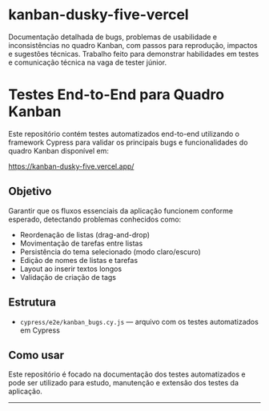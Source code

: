 # kanban-dusky-five-vercel
Documentação detalhada de bugs, problemas de usabilidade e inconsistências no quadro Kanban, com passos para reprodução, impactos e sugestões técnicas. Trabalho feito para demonstrar habilidades em testes e comunicação técnica na vaga de tester júnior.

# Testes End-to-End para Quadro Kanban

Este repositório contém testes automatizados end-to-end utilizando o framework Cypress para validar os principais bugs e funcionalidades do quadro Kanban disponível em:

https://kanban-dusky-five.vercel.app/

## Objetivo

Garantir que os fluxos essenciais da aplicação funcionem conforme esperado, detectando problemas conhecidos como:

- Reordenação de listas (drag-and-drop)  
- Movimentação de tarefas entre listas  
- Persistência do tema selecionado (modo claro/escuro)  
- Edição de nomes de listas e tarefas  
- Layout ao inserir textos longos  
- Validação de criação de tags

## Estrutura

- `cypress/e2e/kanban_bugs.cy.js` — arquivo com os testes automatizados em Cypress

## Como usar

Este repositório é focado na documentação dos testes automatizados e pode ser utilizado para estudo, manutenção e extensão dos testes da aplicação.

---
